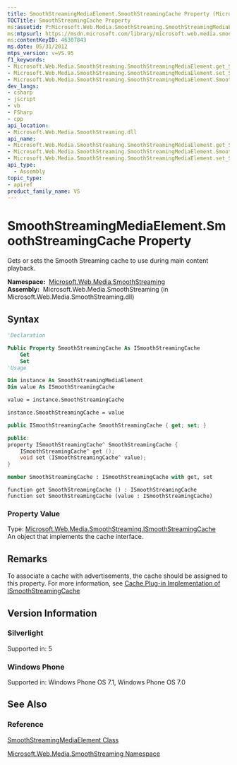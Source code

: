 ```yaml
---
title: SmoothStreamingMediaElement.SmoothStreamingCache Property (Microsoft.Web.Media.SmoothStreaming)
TOCTitle: SmoothStreamingCache Property
ms:assetid: P:Microsoft.Web.Media.SmoothStreaming.SmoothStreamingMediaElement.SmoothStreamingCache
ms:mtpsurl: https://msdn.microsoft.com/library/microsoft.web.media.smoothstreaming.smoothstreamingmediaelement.smoothstreamingcache(v=VS.95)
ms:contentKeyID: 46307843
ms.date: 05/31/2012
mtps_version: v=VS.95
f1_keywords:
- Microsoft.Web.Media.SmoothStreaming.SmoothStreamingMediaElement.get_SmoothStreamingCache
- Microsoft.Web.Media.SmoothStreaming.SmoothStreamingMediaElement.set_SmoothStreamingCache
- Microsoft.Web.Media.SmoothStreaming.SmoothStreamingMediaElement.SmoothStreamingCache
dev_langs:
- csharp
- jscript
- vb
- FSharp
- cpp
api_location:
- Microsoft.Web.Media.SmoothStreaming.dll
api_name:
- Microsoft.Web.Media.SmoothStreaming.SmoothStreamingMediaElement.get_SmoothStreamingCache
- Microsoft.Web.Media.SmoothStreaming.SmoothStreamingMediaElement.SmoothStreamingCache
- Microsoft.Web.Media.SmoothStreaming.SmoothStreamingMediaElement.set_SmoothStreamingCache
api_type:
  - Assembly
topic_type:
- apiref
product_family_name: VS
---
```


# SmoothStreamingMediaElement.SmoothStreamingCache Property

Gets or sets the Smooth Streaming cache to use during main content playback.

**Namespace:**  [Microsoft.Web.Media.SmoothStreaming](microsoft-web-media-smoothstreaming-namespace_1.md)  
**Assembly:**  Microsoft.Web.Media.SmoothStreaming (in Microsoft.Web.Media.SmoothStreaming.dll)

## Syntax

```vb
'Declaration

Public Property SmoothStreamingCache As ISmoothStreamingCache
    Get
    Set
'Usage

Dim instance As SmoothStreamingMediaElement
Dim value As ISmoothStreamingCache

value = instance.SmoothStreamingCache

instance.SmoothStreamingCache = value
```

```csharp
public ISmoothStreamingCache SmoothStreamingCache { get; set; }
```

```cpp
public:
property ISmoothStreamingCache^ SmoothStreamingCache {
    ISmoothStreamingCache^ get ();
    void set (ISmoothStreamingCache^ value);
}
```

``` fsharp
member SmoothStreamingCache : ISmoothStreamingCache with get, set
```

```jscript
function get SmoothStreamingCache () : ISmoothStreamingCache
function set SmoothStreamingCache (value : ISmoothStreamingCache)
```

### Property Value

Type: [Microsoft.Web.Media.SmoothStreaming.ISmoothStreamingCache](ismoothstreamingcache-interface-microsoft-web-media-smoothstreaming_1.md)  
An object that implements the cache interface.

## Remarks

To associate a cache with advertisements, the cache should be assigned to this property. For more information, see [Cache Plug-in Implementation of ISmoothStreamingCache](cache-plug-in-implementation-of-ismoothstreamingcache_1.md)

## Version Information

### Silverlight

Supported in: 5  

### Windows Phone

Supported in: Windows Phone OS 7.1, Windows Phone OS 7.0  

## See Also

### Reference

[SmoothStreamingMediaElement Class](smoothstreamingmediaelement-class-microsoft-web-media-smoothstreaming_1.md)

[Microsoft.Web.Media.SmoothStreaming Namespace](microsoft-web-media-smoothstreaming-namespace_1.md)
